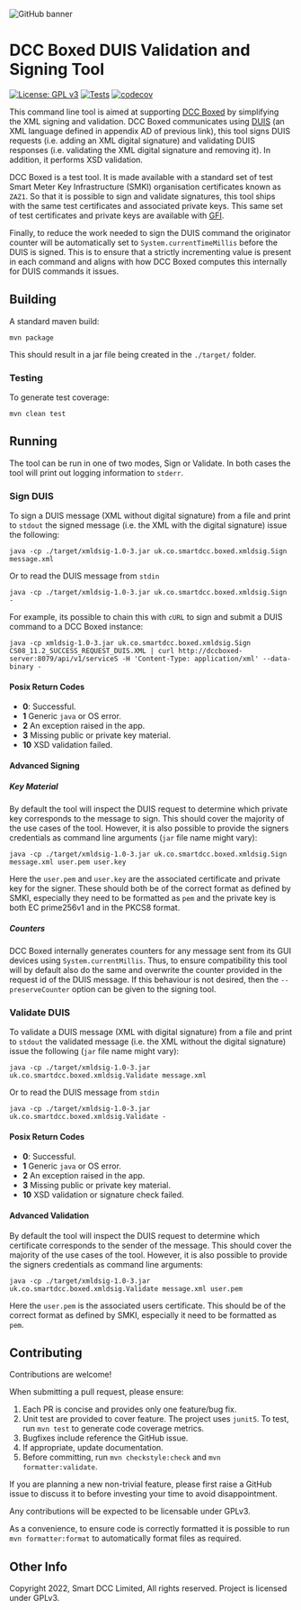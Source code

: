 ![GitHub banner](https://user-images.githubusercontent.com/527411/192760138-a1f61694-f705-4358-b419-e5eeb78c2ea0.png)

# DCC Boxed DUIS Validation and Signing Tool

[![License: GPL v3](https://img.shields.io/badge/License-GPLv3-blue.svg)](https://www.gnu.org/licenses/gpl-3.0)
[![Tests](https://github.com/SmartDCCInnovation/dccboxed-signing-tool/actions/workflows/maven.yml/badge.svg?branch=main&event=push)](https://github.com/SmartDCCInnovation/dccboxed-signing-tool/actions/workflows/maven.yml)
[![codecov](https://codecov.io/gh/SmartDCCInnovation/dccboxed-signing-tool/branch/main/graph/badge.svg?token=LAEIG9E8UN)](https://codecov.io/gh/SmartDCCInnovation/dccboxed-signing-tool)

This command line tool is aimed at supporting [DCC Boxed][boxed] by simplifying
the XML signing and validation. DCC Boxed communicates using [DUIS][duis] (an
XML language defined in appendix AD of previous link), this tool signs DUIS
requests (i.e. adding an XML digital signature) and validating DUIS responses
(i.e. validating the XML digital signature and removing it). In addition, it
performs XSD validation.

DCC Boxed is a test tool. It is made available with a standard set of test Smart
Meter Key Infrastructure (SMKI) organisation certificates known as `ZAZ1`. So
that it is possible to sign and validate signatures, this tool ships with the
same test certificates and associated private keys. This same set of test
certificates and private keys are available with [GFI][gfi].

Finally, to reduce the work needed to sign the DUIS command the originator
counter will be automatically set to `System.currentTimeMillis` before the DUIS
is signed. This is to ensure that a strictly incrementing value is present in
each command and aligns with how DCC Boxed computes this internally for
DUIS commands it issues.

## Building

A standard maven build:

```
mvn package
```

This should result in a jar file being created in the `./target/` folder.

### Testing

To generate test coverage:

```
mvn clean test
```

## Running

The tool can be run in one of two modes, Sign or Validate. In both cases 
the tool will print out logging information to `stderr`.

### Sign DUIS

To sign a DUIS message (XML without digital signature) from a file and print to
`stdout` the signed message (i.e. the XML with the digital signature) issue the
following:

```
java -cp ./target/xmldsig-1.0-3.jar uk.co.smartdcc.boxed.xmldsig.Sign message.xml
```

Or to read the DUIS message from `stdin`

```
java -cp ./target/xmldsig-1.0-3.jar uk.co.smartdcc.boxed.xmldsig.Sign -
```

For example, its possible to chain this with `cURL` to sign and submit a DUIS
command to a DCC Boxed instance:

```
java -cp xmldsig-1.0-3.jar uk.co.smartdcc.boxed.xmldsig.Sign CS08_11.2_SUCCESS_REQUEST_DUIS.XML | curl http://dccboxed-server:8079/api/v1/serviceS -H 'Content-Type: application/xml' --data-binary -
```

#### Posix Return Codes

* **0**: Successful.
* **1** Generic `java` or OS error.
* **2** An exception raised in the app.
* **3** Missing public or private key material.
* **10** XSD validation failed. 

#### Advanced Signing

##### Key Material

By default the tool will inspect the DUIS request to determine which private key
corresponds to the message to sign. This should cover the majority of the use
cases of the tool. However, it is also possible to provide the signers
credentials as command line arguments (`jar` file name might vary):

```
java -cp ./target/xmldsig-1.0-3.jar uk.co.smartdcc.boxed.xmldsig.Sign message.xml user.pem user.key
```

Here the `user.pem` and `user.key` are the associated certificate and private
key for the signer. These should both be of the correct format as defined by
SMKI, especially they need to be formatted as `pem` and the private key is both
EC prime256v1 and in the PKCS8 format.

##### Counters

DCC Boxed internally generates counters for any message sent from its GUI
devices using `System.currentMillis`. Thus, to ensure compatibility this tool
will by default also do the same and overwrite the counter provided in the
request id of the DUIS message. If this behaviour is not desired, then the
`--preserveCounter` option can be given to the signing tool.

### Validate DUIS

To validate a DUIS message (XML with digital signature) from a file and print to
`stdout` the validated message (i.e. the XML without the digital signature)
issue the following (`jar` file name might vary):

```
java -cp ./target/xmldsig-1.0-3.jar uk.co.smartdcc.boxed.xmldsig.Validate message.xml
```

Or to read the DUIS message from `stdin`

```
java -cp ./target/xmldsig-1.0-3.jar uk.co.smartdcc.boxed.xmldsig.Validate -
```

#### Posix Return Codes

* **0**: Successful.
* **1** Generic `java` or OS error.
* **2** An exception raised in the app.
* **3** Missing public or private key material.
* **10** XSD validation or signature check failed. 

#### Advanced Validation

By default the tool will inspect the DUIS request to determine which certificate
corresponds to the sender of the message. This should cover the majority of the
use cases of the tool. However, it is also possible to provide the signers
credentials as command line arguments:

```
java -cp ./target/xmldsig-1.0-3.jar uk.co.smartdcc.boxed.xmldsig.Validate message.xml user.pem
```

Here the `user.pem` is the associated users certificate. This should be of the
correct format as defined by SMKI, especially it need to be formatted as `pem`. 

## Contributing

Contributions are welcome!

When submitting a pull request, please ensure:

  1. Each PR is concise and provides only one feature/bug fix.
  2. Unit test are provided to cover feature. The project uses `junit5`. To test,
     run `mvn test` to generate code coverage metrics.
  3. Bugfixes include reference the GitHub issue.
  4. If appropriate, update documentation.
  5. Before committing, run `mvn checkstyle:check` and `mvn formatter:validate`.

If you are planning a new non-trivial feature, please first raise a GitHub issue
to discuss it to before investing your time to avoid disappointment.

Any contributions will be expected to be licensable under GPLv3.

As a convenience, to ensure code is correctly formatted it is possible to run
`mvn formatter:format` to automatically format files as required.

## Other Info

Copyright 2022, Smart DCC Limited, All rights reserved. Project is licensed under GPLv3.

[boxed]: https://www.smartdcc.co.uk/our-smart-network/network-products-services/dcc-boxed/ "DCC Boxed"
[gfi]: https://www.smartdcc.co.uk/our-smart-network/network-products-services/gfi/ "GFI"
[duis]: https://smartenergycodecompany.co.uk/the-smart-energy-code-2/ "Smart Energy Code, see Appendix AD"
